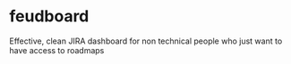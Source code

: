 # feudboard
Effective, clean JIRA dashboard for non technical people who just want to have access to roadmaps
